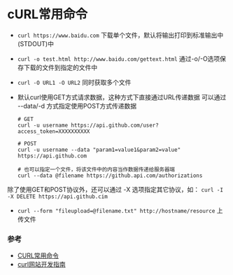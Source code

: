 # cURL常用命令

* `curl https://www.baidu.com` 下载单个文件，默认将输出打印到标准输出中(STDOUT)中

* `curl -o test.html http://www.baidu.com/gettext.html` 通过-o/-O选项保存下载的文件到指定的文件中
* `curl -O URL1 -O URL2` 同时获取多个文件
* 默认curl使用GET方式请求数据，这种方式下直接通过URL传递数据
可以通过 --data/-d 方式指定使用POST方式传递数据

	```
	# GET
	curl -u username https://api.github.com/user?access_token=XXXXXXXXXX
	
	# POST
	curl -u username --data "param1=value1&param2=value" https://api.github.com
	
	# 也可以指定一个文件，将该文件中的内容当作数据传递给服务器端
	curl --data @filename https://github.api.com/authorizations
	```
除了使用GET和POST协议外，还可以通过 -X 选项指定其它协议，如：
`curl -I -X DELETE https://api.github.cim`
* `curl --form "fileupload=@filename.txt" http://hostname/resource` 上传文件

### 参考
* [CURL常用命令](https://www.cnblogs.com/gbyukg/p/3326825.html)
* [curl网站开发指南](http://www.ruanyifeng.com/blog/2011/09/curl.html)
